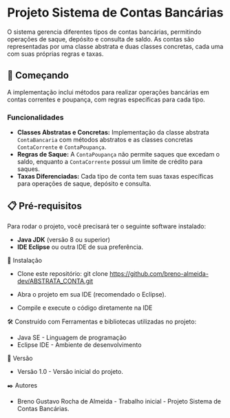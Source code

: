 # Projeto Sistema de Contas Bancárias
O sistema gerencia diferentes tipos de contas bancárias, permitindo operações de saque, depósito e consulta de saldo. As contas são representadas por uma classe abstrata e duas classes concretas, cada uma com suas próprias regras e taxas.


## 🚀 Começando

A implementação inclui métodos para realizar operações bancárias em contas correntes e poupança, com regras específicas para cada tipo.
  

### Funcionalidades

- **Classes Abstratas e Concretas:** Implementação da classe abstrata `ContaBancaria` com métodos abstratos e as classes concretas `ContaCorrente` e `ContaPoupança`.
- **Regras de Saque:** A `ContaPoupança` não permite saques que excedam o saldo, enquanto a `ContaCorrente` possui um limite de crédito para saques.
- **Taxas Diferenciadas:** Cada tipo de conta tem suas taxas específicas para operações de saque, depósito e consulta.
  

## 📋 Pré-requisitos

Para rodar o projeto, você precisará ter o seguinte software instalado:

- **Java JDK** (versão 8 ou superior)
- **IDE Eclipse** ou outra IDE de sua preferência.
  

🔧 Instalação
- Clone este repositório:
    git clone https://github.com/breno-almeida-dev/ABSTRATA_CONTA.git
  
- Abra o projeto em sua IDE (recomendado o Eclipse).
- Compile e execute o código diretamente na IDE
  
  

🛠️ Construído com
Ferramentas e bibliotecas utilizadas no projeto:

- Java SE - Linguagem de programação
- Eclipse IDE - Ambiente de desenvolvimento



📌 Versão
- Versão 1.0 - Versão inicial do projeto.



✒️ Autores
- Breno Gustavo Rocha de Almeida - Trabalho inicial - Projeto Sistema de Contas Bancárias.
